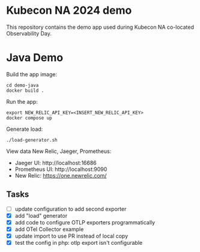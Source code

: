 # Kubecon NA 2024 demo

This repository contains the demo app used during Kubecon NA co-located
Observability Day.

# Java Demo

Build the app image:

```shell
cd demo-java
docker build .
```

Run the app:
```shell
export NEW_RELIC_API_KEY=<INSERT_NEW_RELIC_API_KEY>
docker compose up
```

Generate load:
```shell
./load-generator.sh
```

View data New Relic, Jaeger, Prometheus:

* Jaeger UI: http://localhost:16686
* Prometheus UI: http://localhost:9090
* New Relic: https://one.newrelic.com/

## Tasks

- [ ] update configuration to add second exporter
- [x] add "load" generator
- [x] add code to configure OTLP exporters programmatically
- [x] add OTel Collector example
- [x] update import to use PR instead of local copy
- [x] test the config in php: otlp export isn't configurable
